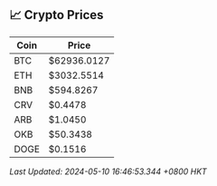 ## 📈 Crypto Prices

| Coin | Price |
| ---- | ----- |
| BTC | $62936.0127 |
| ETH | $3032.5514 |
| BNB | $594.8267 |
| CRV | $0.4478 |
| ARB | $1.0450 |
| OKB | $50.3438 |
| DOGE | $0.1516 |

_Last Updated: 2024-05-10 16:46:53.344 +0800 HKT_